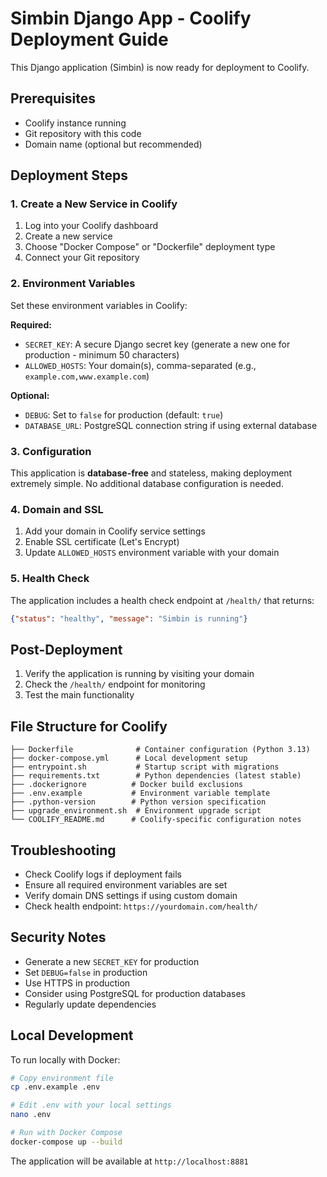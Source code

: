# Simbin Django App - Coolify Deployment Guide

This Django application (Simbin) is now ready for deployment to Coolify.

## Prerequisites

- Coolify instance running
- Git repository with this code
- Domain name (optional but recommended)

## Deployment Steps

### 1. Create a New Service in Coolify

1. Log into your Coolify dashboard
2. Create a new service
3. Choose "Docker Compose" or "Dockerfile" deployment type
4. Connect your Git repository

### 2. Environment Variables

Set these environment variables in Coolify:

**Required:**

- `SECRET_KEY`: A secure Django secret key (generate a new one for production - minimum 50 characters)
- `ALLOWED_HOSTS`: Your domain(s), comma-separated (e.g., `example.com,www.example.com`)

**Optional:**

- `DEBUG`: Set to `false` for production (default: `true`)
- `DATABASE_URL`: PostgreSQL connection string if using external database

### 3. Configuration

This application is **database-free** and stateless, making deployment extremely simple. No additional database configuration is needed.

### 4. Domain and SSL

1. Add your domain in Coolify service settings
2. Enable SSL certificate (Let's Encrypt)
3. Update `ALLOWED_HOSTS` environment variable with your domain

### 5. Health Check

The application includes a health check endpoint at `/health/` that returns:
```json
{"status": "healthy", "message": "Simbin is running"}
```

## Post-Deployment

1. Verify the application is running by visiting your domain
2. Check the `/health/` endpoint for monitoring
3. Test the main functionality

## File Structure for Coolify

```
├── Dockerfile              # Container configuration (Python 3.13)
├── docker-compose.yml      # Local development setup
├── entrypoint.sh           # Startup script with migrations
├── requirements.txt        # Python dependencies (latest stable)
├── .dockerignore          # Docker build exclusions
├── .env.example           # Environment variable template
├── .python-version        # Python version specification
├── upgrade_environment.sh  # Environment upgrade script
└── COOLIFY_README.md      # Coolify-specific configuration notes
```

## Troubleshooting

- Check Coolify logs if deployment fails
- Ensure all required environment variables are set
- Verify domain DNS settings if using custom domain
- Check health endpoint: `https://yourdomain.com/health/`

## Security Notes

- Generate a new `SECRET_KEY` for production
- Set `DEBUG=false` in production
- Use HTTPS in production
- Consider using PostgreSQL for production databases
- Regularly update dependencies

## Local Development

To run locally with Docker:

```bash
# Copy environment file
cp .env.example .env

# Edit .env with your local settings
nano .env

# Run with Docker Compose
docker-compose up --build
```

The application will be available at `http://localhost:8881`
